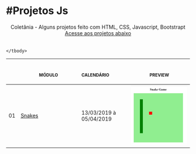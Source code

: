 # #Projetos Js

<p align="center">
    Coletânia - Alguns projetos feito com HTML, CSS, Javascript, Bootstrapt <br>
    <a href="#">Acesse aos projetos abaixo</a><br>
    <br><table>
    <thead>
        <tr>
            <th align="center">
                <img width="20" height="1"> 
                <p>
                    <small></small>
                </p>
            </th>
            <th align="center">
                <img width="300" height="1"> 
                <p> 
                    <small>
                        MÓDULO
                    </small>
                </p>
            </th>
            <th align="left">
                <img width="140" height="1">
                <p align="left"> 
                    <small>
                    CALENDÁRIO
                    </small>
                </p>
            </th>
            <th align="center">
                <img width="201" height="1">
                <p align="center"> 
                    <small>
                    PREVIEW
                    </small>
                </p>
            </th>
        </tr>
    </thead>
    <tbody>
        <tr>
            <td>01</td>
            <td><a href="https://github.com/JairTorezone/coletanea-projetos-js/tree/main/JOGO-COBRINHA"> Snakes </a></td>
            <td>13/03/2019 à 05/04/2019</td>
            <td align="center">
            <a href="#"><img width="300px" src="JOGO-COBRINHA/.github/snakes.JPG" /></a></td>
        </tr>
    
        
      
    </tbody>
</table></p>
